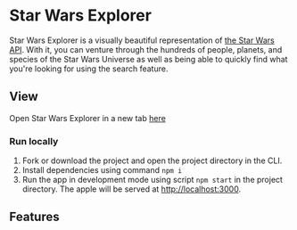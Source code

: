 # Star Wars Explorer
Star Wars Explorer is a visually beautiful representation of [the Star Wars API](https://github.com/phalt/swapi). With it, you can venture through the hundreds of people, planets, and species of the Star Wars Universe as well as being able to quickly find what you're looking for using the search feature.

## View
Open Star Wars Explorer in a new tab <a href="https://christopherstraub.github.io/star-wars-explorer/" target="_blank">here</a>

### Run locally
1. Fork or download the project and open the project directory in the CLI.
2. Install dependencies using command `npm i`
3. Run the app in development mode using script `npm start` in the project directory. The apple will be served at [http://localhost:3000](http://localhost:3000).

## Features
